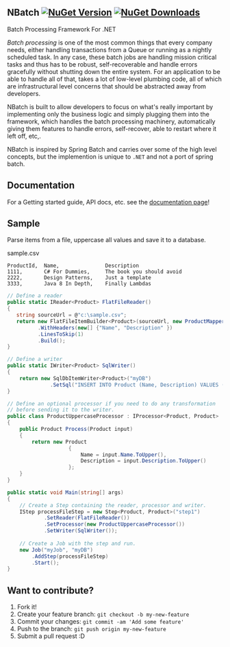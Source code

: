 ## NBatch [![NuGet Version](http://img.shields.io/nuget/v/NBatch.svg?style=flat)](https://www.nuget.org/packages/Ninject/) [![NuGet Downloads](http://img.shields.io/nuget/dt/NBatch.svg?style=flat)](https://www.nuget.org/packages/Ninject/)

	

Batch Processing Framework For .NET

_Batch processing_ is one of the most common things that every company needs, either handling transactions from a Queue or running as a nightly scheduled task. In any case, these batch jobs are handling mission critical tasks and thus has to be robust, self-recoverable and handle errors gracefully without shutting down the entire system.  For an application to be able to handle all of that, takes a lot of low-level plumbing code, all of which are infrastructural level concerns that should be abstracted away from developers.

NBatch is built to allow developers to focus on what's really important by implementing only the business logic and simply plugging them into the framework, which handles the batch processing machinery, automatically giving them features to handle errors, self-recover, able to restart where it left off, etc,.

NBatch is inspired by Spring Batch and carries over some of the high level concepts, but the implemention is unique to `.NET` and not a port of spring batch.

## Documentation

For a Getting started guide, API docs, etc. see the [documentation page](/doc/gettingStarted/readme.md)!

## Sample
Parse items from a file, uppercase all values and save it to a database.

sample.csv
```
ProductId,	Name,				Description
1111,		C# For Dummies,		The book you should avoid
2222,		Design Patterns,	Just a template
3333,		Java 8 In Depth,	Finally Lambdas
```

```C#
// Define a reader
public static IReader<Product> FlatFileReader() 
{
   string sourceUrl = @"c:\sample.csv";
   return new FlatFileItemBuilder<Product>(sourceUrl, new ProductMapper())
	      .WithHeaders(new[] {"Name", "Description" })
	      .LinesToSkip(1)
	      .Build();
}
```
```C#
// Define a writer
public static IWriter<Product> SqlWriter()
{
    return new SqlDbItemWriter<Product>("myDB")
              .SetSql("INSERT INTO Product (Name, Description) VALUES (@Name, @Description)");
}
```

```C#
// Define an optional processor if you need to do any transformation
// before sending it to the writer.
public class ProductUppercaseProcessor : IProcessor<Product, Product>
{
    public Product Process(Product input)
    {
        return new Product
			        {
			            Name = input.Name.ToUpper(),
			            Description = input.Description.ToUpper()
			        };
    }
}
```

```C#
public static void Main(string[] args)
{
	// Create a Step containing the reader, processor and writer.
	IStep processFileStep = new Step<Product, Product>("step1")
	        .SetReader(FlatFileReader())
	        .SetProcessor(new ProductUppercaseProcessor())
	        .SetWriter(SqlWriter());
        
    // Create a Job with the step and run.
    new Job("myJob", "myDB")
        .AddStep(processFileStep)
        .Start();
}
```

## Want to contribute?


1. Fork it!
2. Create your feature branch: `git checkout -b my-new-feature`
3. Commit your changes: `git commit -am 'Add some feature'`
4. Push to the branch: `git push origin my-new-feature`
5. Submit a pull request :D
